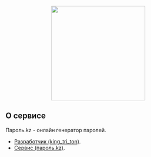 <p align="center"><a href="https://пароль.kz" target="_blank"><img src="https://xn--80awicg8e.kz/assets/favicon/android-chrome-512x512.png" width="256"></a></p>

## О сервисе

Пароль.kz - онлайн генератор паролей.

- [Разработчик (king_tri_ton)](https://www.instagram.com/king_tri_ton/).
- [Сервис (пароль.kz)](https://xn--80awicg8e.kz).
